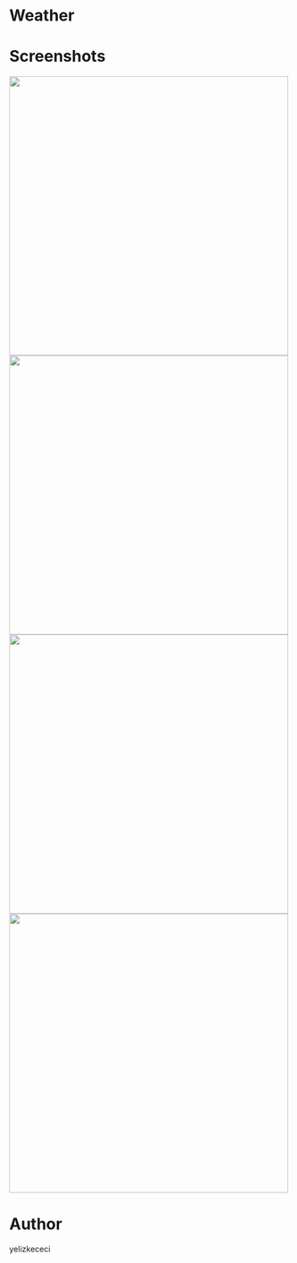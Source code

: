 # Weather

# Screenshots

<kbd><img src="Screenshots/ss1.png?raw=true" width="500"> </kbd>
<kbd><img src="Screenshots/ss2.png?raw=true" width="500">  </kbd>
<kbd><img src="Screenshots/ss3.png?raw=true" width="500">  </kbd>
<kbd><img src="Screenshots/ss4.png?raw=true" width="500">  </kbd>

# Author
yelizkececi
